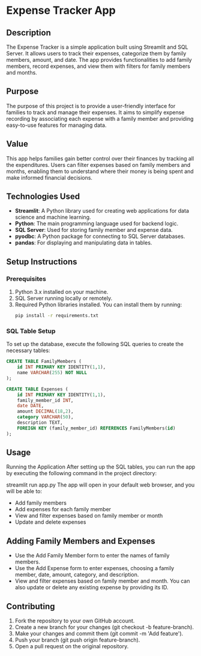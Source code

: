 # Expense Tracker App

## Description
The Expense Tracker is a simple application built using Streamlit and SQL Server. It allows users to track their expenses, categorize them by family members, amount, and date. The app provides functionalities to add family members, record expenses, and view them with filters for family members and months.

## Purpose
The purpose of this project is to provide a user-friendly interface for families to track and manage their expenses. It aims to simplify expense recording by associating each expense with a family member and providing easy-to-use features for managing data.

## Value
This app helps families gain better control over their finances by tracking all the expenditures. Users can filter expenses based on family members and months, enabling them to understand where their money is being spent and make informed financial decisions.

## Technologies Used
- **Streamlit**: A Python library used for creating web applications for data science and machine learning.
- **Python**: The main programming language used for backend logic.
- **SQL Server**: Used for storing family member and expense data.
- **pyodbc**: A Python package for connecting to SQL Server databases.
- **pandas**: For displaying and manipulating data in tables.

## Setup Instructions

### Prerequisites

1. Python 3.x installed on your machine.
2. SQL Server running locally or remotely.
3. Required Python libraries installed. You can install them by running:
    ```bash
    pip install -r requirements.txt
    ```

### SQL Table Setup

To set up the database, execute the following SQL queries to create the necessary tables:

```sql
CREATE TABLE FamilyMembers (
    id INT PRIMARY KEY IDENTITY(1,1),
    name VARCHAR(255) NOT NULL
);

CREATE TABLE Expenses (
    id INT PRIMARY KEY IDENTITY(1,1),
    family_member_id INT,
    date DATE,
    amount DECIMAL(18,2),
    category VARCHAR(50),
    description TEXT,
    FOREIGN KEY (family_member_id) REFERENCES FamilyMembers(id)
);
```
## Usage
Running the Application
After setting up the SQL tables, you can run the app by executing the following command in the project directory:

streamlit run app.py
The app will open in your default web browser, and you will be able to:

- Add family members
- Add expenses for each family member
- View and filter expenses based on family member or month
- Update and delete expenses

## Adding Family Members and Expenses
- Use the Add Family Member form to enter the names of family members.
- Use the Add Expense form to enter expenses, choosing a family member, date, amount, category, and description.
- View and filter expenses based on family member and month. You can also update or delete any existing expense by providing its ID.

## Contributing
1. Fork the repository to your own GitHub account.
2. Create a new branch for your changes (git checkout -b feature-branch).
3. Make your changes and commit them (git commit -m 'Add feature').
4. Push your branch (git push origin feature-branch).
5. Open a pull request on the original repository.